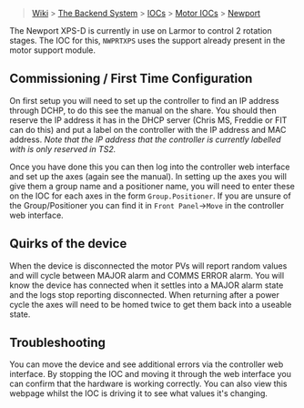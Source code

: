 > [Wiki](Home) > [The Backend System](The-Backend-System) > [IOCs](IOCs) > [Motor IOCs](Motor-IOCs) > [Newport](Newport)

The Newport XPS-D is currently in use on Larmor to control 2 rotation stages. The IOC for this, `NWPRTXPS` uses the support already present in the motor support module.

## Commissioning / First Time Configuration

On first setup you will need to set up the controller to find an IP address through DCHP, to do this see the manual on the share. You should then reserve the IP address it has in the DHCP server (Chris MS, Freddie or FIT can do this) and put a label on the controller with the IP address and MAC address. *Note that the IP address that the controller is currently labelled with is only reserved in TS2.*

Once you have done this you can then log into the controller web interface and set up the axes (again see the manual). In setting up the axes you will give them a group name and a positioner name, you will need to enter these on the IOC for each axes in the form `Group.Positioner`. If you are unsure of the Group/Positioner you can find it in `Front Panel`->`Move` in the controller web interface.

## Quirks of the device

When the device is disconnected the motor PVs will report random values and will cycle between MAJOR alarm and COMMS ERROR alarm. You will know the device has connected when it settles into a MAJOR alarm state and the logs stop reporting disconnected. When returning after a power cycle the axes will need to be homed twice to get them back into a useable state.

## Troubleshooting

You can move the device and see additional errors via the controller web interface. By stopping the IOC and moving it through the web interface you can confirm that the hardware is working correctly. You can also view this webpage whilst the IOC is driving it to see what values it's changing.